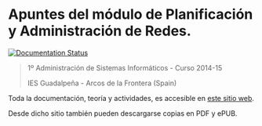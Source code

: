 # Apuntes del módulo de Planificación y Administración de Redes.

[![Documentation Status](http://readthedocs.org/projects/planificacionadministracionredes/badge/?version=latest)](http://planificacionadministracionredes.readthedocs.io/es/latest/?badge=latest)


> 1º Administración de Sistemas Informáticos - Curso 2014-15
>
> IES Guadalpeña - Arcos de la Frontera (Spain)

Toda la documentación, teoría y actividades, es accesible en [este sitio web](http://planificacionadministracionredes.readthedocs.io).

Desde dicho sitio también pueden descargarse copias en PDF y ePUB.

